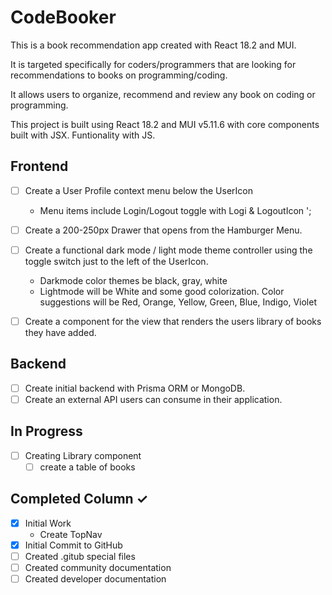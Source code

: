 # CodeBooker

This is a book recommendation app created with React 18.2 and MUI.

It is targeted specifically for coders/programmers that are looking for recommendations to books on programming/coding.

It allows users to organize, recommend and review any book on coding or programming.

This project is built using React 18.2 and MUI v5.11.6 with core components built with JSX. Funtionality with JS.

## Frontend

-   [ ] Create a User Profile context menu below the UserIcon

    -   Menu items include Login/Logout toggle with Logi & LogoutIcon ';

-   [ ] Create a 200-250px Drawer that opens from the Hamburger Menu.

-   [ ] Create a functional dark mode / light mode theme controller using the toggle switch just to the left of the UserIcon.

    -   Darkmode color themes be black, gray, white
    -   Lightmode will be White and some good colorization. Color suggestions will be Red, Orange, Yellow, Green, Blue, Indigo, Violet

-   [ ] Create a component for the view that renders the users library of books they have added.

## Backend

-   [ ] Create initial backend with Prisma ORM or MongoDB.
-   [ ] Create an external API users can consume in their application.

## In Progress

-   [ ] Creating Library component
    -   [ ] create a table of books

## Completed Column ✓

-   [x] Initial Work
    -   Create TopNav
-   [x] Initial Commit to GitHub
-   [ ] Created .gitub special files
-   [ ] Created community documentation
-   [ ] Created developer documentation
